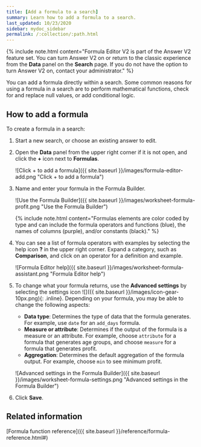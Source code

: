 ```yaml
---
title: [Add a formula to a search]
summary: Learn how to add a formula to a search.
last_updated: 10/23/2020
sidebar: mydoc_sidebar
permalink: /:collection/:path.html
---
```


{% include note.html content="Formula Editor V2 is part of the Answer V2 feature set. You can turn Answer V2 on or return to the classic experience from the <strong>Data</strong> panel on the <strong>Search</strong> page. If you do not have the option to turn Answer V2 on, contact your administrator." %}

You can add a formula directly within a search. Some common reasons for using a formula in a search are to perform mathematical functions, check for and replace null values, or add conditional logic.

## How to add a formula

To create a formula in a search:

1. Start a new search, or choose an existing answer to edit.

3. Open the **Data** panel from the upper right corner if it is not open, and click the **+** icon next to **Formulas**.

    ![Click + to add a formula]({{ site.baseurl }}/images/formula-editor-add.png "Click + to add a formula")

4. Name and enter your formula in the Formula Builder.

     ![Use the Formula Builder]({{ site.baseurl }}/images/worksheet-formula-profit.png "Use the Formula Builder")

    {% include note.html content="Formulas elements are color coded by type and can include the formula operators and functions (blue), the names of columns (purple), and/or constants (black)." %}

5.  You can see a list of formula operators with examples by selecting the help icon **?** in the upper right corner. Expand a category, such as **Comparison**, and click on an operator for a definition and example.

    ![Formula Editor help]({{ site.baseurl }}/images/worksheet-formula-assistant.png "Formula Editor help")

6.  To change what your formula returns, use the **Advanced settings** by selecting the settings icon ![]({{ site.baseurl }}/images/icon-gear-10px.png){: .inline}. Depending on your formula, you may be able to change the following aspects:

    -   **Data type**: Determines the type of data that the formula generates. For example, use `date` for an `add_days` formula.
    -   **Measure or attribute**: Determines if the output of the formula is a measure or an attribute. For example, choose `attribute` for a formula that generates age groups, and choose `measure` for a formula that generates profit.
    -   **Aggregation**: Determines the default aggregation of the formula output. For example, choose `min` to see minimum profit.

    ![Advanced settings in the Formula Builder]({{ site.baseurl }}/images/worksheet-formula-settings.png "Advanced settings in the Formula Builder")

7. Click **Save**.

## Related information  

[Formula function reference]({{ site.baseurl }}/reference/formula-reference.html#)
